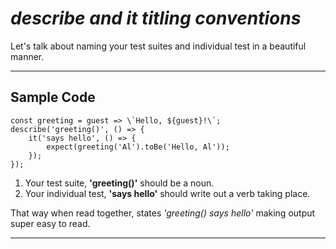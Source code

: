 _describe and it titling conventions_
=====================================

Let's talk about naming your test suites and individual test in a beautiful manner.

* * *

Sample Code
-----------

    const greeting = guest => \`Hello, ${guest}!\`;
    describe('greeting()', () => {
        it('says hello', () => {
            expect(greeting('Al').toBe('Hello, Al'));
        });
    });

1.  Your test suite, **'greeting()'** should be a noun.
2.  Your individual test, **'says hello'** should write out a verb taking place.

That way when read together, states _'greeting() says hello'_ making output super easy to read.

* * *